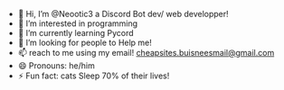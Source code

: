 - 👋 Hi, I’m @Neootic3 a Discord Bot dev/ web developper!
- 👀 I’m interested in programming
- 🌱 I’m currently learning Pycord
- 💞️ I’m looking for people to Help me!
- 📫 reach to me using my email! cheapsites.buisneesmail@gmail.com
- 😄 Pronouns: he/him
- ⚡ Fun fact: cats Sleep 70% of their lives!
